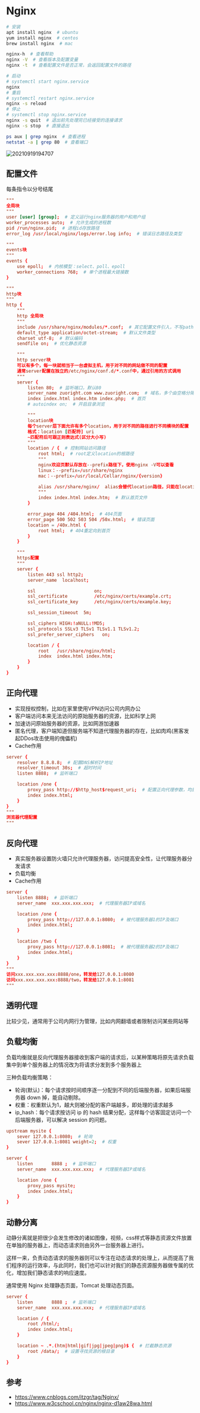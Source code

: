 # Nginx

```bash
# 安装
apt install nginx  # ubuntu
yum install nginx  # centos
brew install nginx  # mac

nginx-h  # 查看帮助
nginx -V  # 查看版本及配置变量
nginx -t  # 查看配置文件是否正常，会返回配置文件的路径

# 启动
# systemctl start nginx.service
nginx
# 重启
# systemctl restart nginx.service
nginx -s reload
# 停止
# systemctl stop nginx.service
nginx -s quit  # 退出前先处理完已经接受的连接请求
nginx -s stop  # 直接退出

ps aux | grep nginx  # 查看进程
netstat -a | grep 80  # 查看端口
```

![20210919194707](http://image.zuoright.com/20210919194707.png)

## 配置文件

每条指令以分号结尾

```conf
"""
全局块
"""
user [user] [group];  # 定义运行nginx服务器的用户和用户组
worker_processes auto;  # 允许生成的进程数
pid /run/nginx.pid;  # 进程id存放路径
error_log /usr/local/nginx/logs/error.log info;  # 错误日志路径及类型

"""
events块
"""
events {
    use epoll;  # 内核模型：select、poll、epoll
    worker_connections 768;  # 单个进程最大链接数
}

"""
http块
"""
http {
    """
    http 全局块
    """
    include /usr/share/nginx/modules/*.conf;  # 其它配置文件引入，不写path则与nginx.cfg同目录
    default_type application/octet-stream;  # 默认文件类型
    charset utf-8;  # 默认编码
    sendfile on;  # 优化静态资源

    """
    http server块
    可以有多个，每一块就相当于一台虚拟主机，用于对不同的网站做不同的配置
    通常server配置在独立的/etc/nginx/conf.d/*.conf中，通过引用的方式调用
    """
    server {
        listen 80;  # 监听端口，默认80
        server_name zuoright.com www.zuoright.com;  # 域名，多个由空格分隔
        index index.html index.htm index.php;  # 首页
        # autoindex on;  # 开启目录浏览

        """
        location块
        每个server层下面允许有多个location，用于对不同的路径进行不同模块的配置
        格式：location [匹配符] uri
        ~匹配符后可跟正则表达式(区分大小写)
        """
        location / {  # 控制网站访问路径
            root html;  # root定义location的根路径
            """
            nginx欢迎页默认存放在--prefix路径下，使用nginx -V可以查看
            linux：--prefix=/usr/share/nginx
            mac：--prefix=/usr/local/Cellar/nginx/{version}

            alias /usr/share/nginx/  alias会替代location路径，只能在location块内使用，结尾必须加/？
            """
            index index.html index.htm;  # 默认首页文件
        }

        error_page 404 /404.html;  # 404页面
        error_page 500 502 503 504 /50x.html;  # 错误页面
        location = /40x.html {
            root html;  # 404重定向到首页
        }
    }

    """
    https配置
    """
    server {
        listen 443 ssl http2;
        server_name  localhost;

        ssl                      on;
        ssl_certificate          /etc/nginx/certs/example.crt;
        ssl_certificate_key      /etc/nginx/certs/example.key;

        ssl_session_timeout  5m;

        ssl_ciphers HIGH:!aNULL:!MD5;
        ssl_protocols SSLv3 TLSv1 TLSv1.1 TLSv1.2;
        ssl_prefer_server_ciphers   on;

        location / {
            root   /usr/share/nginx/html;
            index  index.html index.htm;
        }
    }
}
```

## 正向代理

- 实现授权控制，比如在家里使用VPN访问公司内网办公
- 客户端访问本来无法访问的原始服务器的资源，比如科学上网
- 加速访问原始服务器的资源，比如网游加速器
- 匿名代理，客户端知道但服务端不知道代理服务器的存在，比如肉鸡(黑客发起DDos攻击使用的傀儡机)
- Cache作用

```conf
server {
    resolver 8.8.8.8;  # 配置DNS解析IP地址
    resolver_timeout 30s;  # 超时时间
    listen 8888;  # 监听端口

    location /one {
        proxy_pass http://$http_host$request_uri;  # 配置正向代理参数，均是由 Nginx 变量组成
        index index.html;
    }
}
"""
浏览器代理配置
"""
```

## 反向代理

- 真实服务器设置防火墙只允许代理服务器，访问提高安全性，让代理服务器分发请求
- 负载均衡
- Cache作用

```conf
server {
    listen 8888;  # 监听端口
    server_name  xxx.xxx.xxx.xxx;  # 代理服务器IP或域名

    location /one {
        proxy_pass http://127.0.0.1:8080;  # 被代理服务器1的IP及端口
        index index.html;
    }

    location /two {
        proxy_pass http://127.0.0.1:8081;  # 被代理服务器2的IP及端口
        index index.html;
    }
}
"""
访问xxx.xxx.xxx.xxx:8888/one，转发给127.0.0.1:8080
访问xxx.xxx.xxx.xxx:8888/two，转发给127.0.0.1:8081
"""
```

## 透明代理

比较少见，通常用于公司内网行为管理，比如内网翻墙或者限制访问某些网站等

## 负载均衡

负载均衡就是反向代理服务器接收到客户端的请求后，以某种策略将原先请求负载集中到单个服务器上的情况改为将请求分发到多个服务器上

三种负载均衡策略：

- 轮询(默认)：每个请求按时间顺序逐一分配到不同的后端服务器，如果后端服务器 down 掉，能自动剔除。
- 权重：权重默认为1，越大则被分配的客户端越多，即处理的请求越多
- ip_hash：每个请求按访问 ip 的 hash 结果分配，这样每个访客固定访问一个后端服务器，可以解决 session 的问题。

```conf
upstream mysite {
    sever 127.0.0.1:8080;  # 轮询
    sever 127.0.0.1:8081 weight=2;  # 权重
}

server {
    listen       8888 ;  # 监听端口
    server_name  xxx.xxx.xxx.xxx;  # 代理服务器IP或域名

    location /one {
        proxy_pass mysite;
        index index.html;
    }
}
```

## 动静分离

动静分离就是把很少会发生修改的诸如图像，视频，css样式等静态资源文件放置在单独的服务器上，而动态请求则由另外一台服务器上进行。

这样一来，负责动态请求的服务器则可以专注在动态请求的处理上，从而提高了我们程序的运行效率，与此同时，我们也可以针对我们的静态资源服务器做专属的优化，增加我们静态请求的响应速度。

通常使用 Nginx 处理静态页面，Tomcat 处理动态页面。

```conf
server {
    listen       8888 ;  # 监听端口
    server_name  xxx.xxx.xxx.xxx;  # 代理服务器IP或域名

    location / {
        root /html/;
        index index.html;
    }

    location ~ .*.(htm|html|gif|jpg|jpeg|png)$ {  # 拦截静态资源
        root /data/;  # 设置寻找资源的根目录
    }
}
```

## 参考

- <https://www.cnblogs.com/itzgr/tag/Nginx/>
- <https://www.w3cschool.cn/nginx/nginx-d1aw28wa.html>
